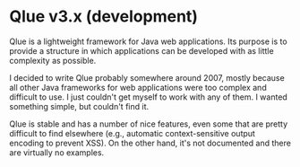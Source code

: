 # Qlue v3.x (development)

Qlue is a lightweight framework for Java web applications. Its purpose is to provide a structure
in which applications can be developed with as little complexity as possible.

I decided to write Qlue probably somewhere around 2007, mostly because all other Java frameworks
for web applications were too complex and difficult to use. I just couldn't get myself to work
with any of them. I wanted something simple, but couldn't find it.

Qlue is stable and has a number of nice features, even some that are pretty difficult to find elsewhere
(e.g., automatic context-sensitive output encoding to prevent XSS). On the other hand, it's not documented
and there are virtually no examples.
